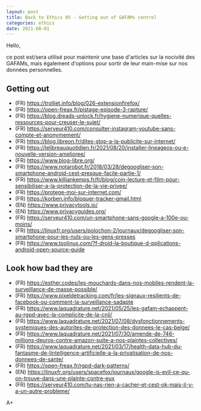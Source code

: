 ```yaml
---
layout: post
title: Back to Ethics 05 - Getting out of GAFAMs control
categories: ethics
date: 2021-08-01
---
```


Hello,

ce post est/sera utilisé pour maintenir une base d'articles sur la nocivité des GAFAMs, mais également d'options pour sortir de leur main-mise sur nos données personnelles.

## Getting out
- (FR) <https://trolliet.info/blog/026-extensionfirefox/>
- (FR) <https://open-freax.fr/pistage-episode-3-rapture/>
- (FR) <https://blog.dreads-unlock.fr/hygiene-numerique-quelles-ressources-pour-creuser-le-sujet/>
- (FR) <https://serveur410.com/consulter-instagram-youtube-sans-compte-et-anonymement/>
- (FR) <https://blog.libreon.fr/dites-stop-a-la-publicite-sur-internet/>
- (FR) <https://lelibreauquotidien.fr/2021/08/20/installer-lineageos-ou-e-nouvelle-version-amelioree/>
- (FR) <https://www.blog-libre.org/>
- (FR) <https://www.notarobot.fr/2018/03/28/degoogliser-son-smartphone-android-cest-presque-facile-partie-1/>
- (FR) <https://www.killiankemps.fr/fr/blog/coin-lecture-et-film-pour-sensibiliser-a-la-protection-de-la-vie-privee/>
- (FR) <https://protege-moi-sur-internet.com/>
- (FR) <https://korben.info/bloquer-tracker-gmail.html>
- (EN) <https://www.privacytools.io/>
- (EN) <https://www.privacyguides.org/>
- (FR) <https://serveur410.com/un-smartphone-sans-google-a-100e-ou-moins/>
- (FR) <https://linuxfr.org/users/polochon-2/journaux/degoogliser-son-smartphone-pour-les-nuls-ou-les-gens-presses>
- (FR) <https://www.toolinux.com/?f-droid-la-boutique-d-pplications-android-open-source-guide>

## Look how bad they are
- (FR) <https://esther.codes/les-mouchards-dans-nos-mobiles-rendent-la-surveillance-de-masse-possible/>
- (FR) <https://www.pixeldetracking.com/fr/les-signaux-resilients-de-facebook-ou-comment-la-surveillance-sadapte>
- (FR) <https://www.laquadrature.net/2021/05/25/les-gafam-echappent-au-rgpd-avec-la-complicite-de-la-cnil/>
- (FR) <https://www.laquadrature.net/2021/07/08/dysfonctionnements-systemiques-des-autorites-de-protection-des-donnees-le-cas-belge/>
- (FR) <https://www.laquadrature.net/2021/07/30/amende-de-746-millions-deuros-contre-amazon-suite-a-nos-plaintes-collectives/>
- (FR) <https://www.laquadrature.net/2021/03/17/health-data-hub-du-fantasme-de-lintelligence-artificielle-a-la-privatisation-de-nos-donnees-de-sante/>
- (FR) <https://open-freax.fr/rgpd-dark-patterns/>
- (EN) <https://linuxfr.org/users/spacefox/journaux/google-is-evil-ce-qu-on-trouve-dans-une-plainte-contre-eux>
- (FR) <https://serveur410.com/tu-nas-rien-a-cacher-et-cest-ok-mais-il-y-a-un-autre-probleme/>

A+
